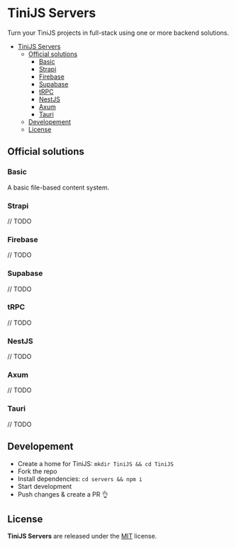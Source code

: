 # TiniJS Servers 

Turn your TiniJS projects in full-stack using one or more backend solutions.

- [TiniJS Servers](#tinijs-servers)
  - [Official solutions](#official-solutions)
    - [Basic](#basic)
    - [Strapi](#strapi)
    - [Firebase](#firebase)
    - [Supabase](#supabase)
    - [tRPC](#trpc)
    - [NestJS](#nestjs)
    - [Axum](#axum)
    - [Tauri](#tauri)
  - [Developement](#developement)
  - [License](#license)

## Official solutions

### Basic

A basic file-based content system.

### Strapi

// TODO

### Firebase

// TODO

### Supabase

// TODO

### tRPC

// TODO

### NestJS

// TODO

### Axum

// TODO

### Tauri

// TODO

## Developement

- Create a home for TiniJS: `mkdir TiniJS && cd TiniJS`
- Fork the repo
- Install dependencies: `cd servers && npm i`
- Start development
- Push changes & create a PR 👌

## License

**TiniJS Servers** are released under the [MIT](https://github.com/tinijs/servers/blob/master/LICENSE) license.
